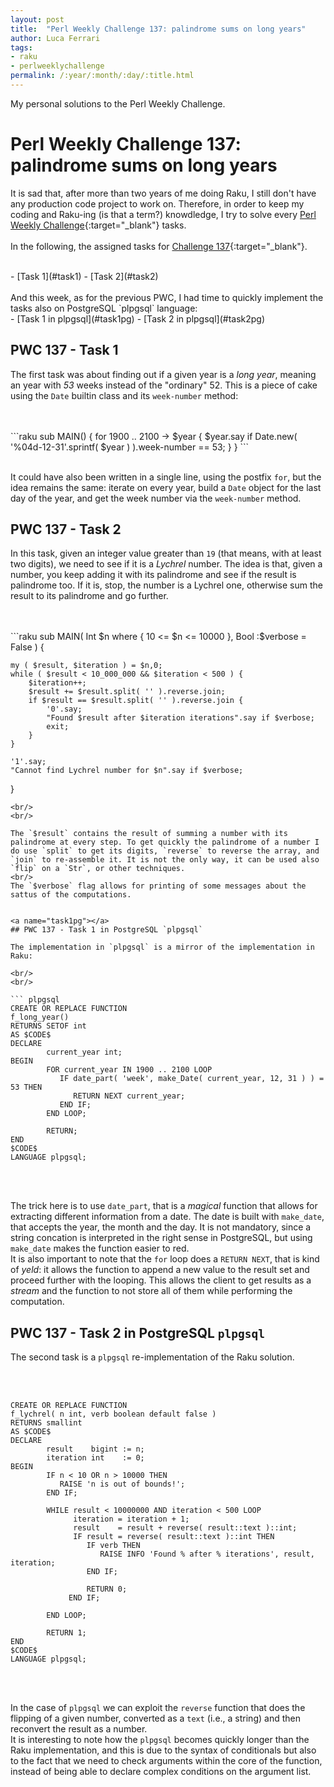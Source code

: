 ```yaml
---
layout: post
title:  "Perl Weekly Challenge 137: palindrome sums on long years"
author: Luca Ferrari
tags:
- raku
- perlweeklychallenge
permalink: /:year/:month/:day/:title.html
---
```

My personal solutions to the Perl Weekly Challenge.

# Perl Weekly Challenge 137: palindrome sums on long years

It is sad that, after more than two years of me doing Raku, I still don't have any production code project to work on.
Therefore, in order to keep my coding and Raku-ing (is that a term?) knowdledge, I try to solve every  [Perl Weekly Challenge](https://perlweeklychallenge.org/){:target="_blank"} tasks.
<br/>
<br/>
In the following, the assigned tasks for [Challenge 137](https://perlweeklychallenge.org/blog/perl-weekly-challenge-137/){:target="_blank"}.

<br/>
- [Task 1](#task1)
- [Task 2](#task2)


<br/>
<br/>
And this week, as for the previous PWC, I had time to quickly implement the tasks also on PostgreSQL `plpgsql` language:
<br/>
- [Task 1 in plpgsql](#task1pg)
- [Task 2 in plpgsql](#task2pg)





<a name="task1"></a>
## PWC 137 - Task 1

The first task was about finding out if a given year is a *long year*, meaning an year with *53* weeks instead of the "ordinary" 52. This is a piece of cake using the `Date` builtin class and its `week-number` method:

<br/>
<br/>
```raku
sub MAIN() {
    for 1900 .. 2100 -> $year {
        $year.say if Date.new( '%04d-12-31'.sprintf( $year ) ).week-number == 53;
    }
}
```
<br/>
<br/>

It could have also been written in a single line, using the postfix `for`, but the idea remains the same: iterate on every year, build a  `Date` object for the last day of the year, and get the week number via the `week-number` method.




<a name="task2"></a>
## PWC 137 - Task 2

In this task, given an integer value greater than `19` (that means, with at least two digits), we need to see if it is a *Lychrel* number. The idea is that, given a number, you keep adding it with its palindrome and see if the result is palindrome too. If it is, stop, the number is a Lychrel one, otherwise sum the result to its palindrome and go further.

<br/>
<br/>
```raku
sub MAIN( Int $n where { 10 <= $n <= 10000 }, Bool :$verbose = False )  {

    my ( $result, $iteration ) = $n,0;
    while ( $result < 10_000_000 && $iteration < 500 ) {
        $iteration++;
        $result += $result.split( '' ).reverse.join;
        if $result == $result.split( '' ).reverse.join {
            '0'.say;
            "Found $result after $iteration iterations".say if $verbose;
            exit;
        }
    }

    '1'.say;
    "Cannot find Lychrel number for $n".say if $verbose;
}
```
<br/>
<br/>

The `$result` contains the result of summing a number with its palindrome at every step. To get quickly the palindrome of a number I do use `split` to get its digits, `reverse` to reverse the array, and `join` to re-assemble it. It is not the only way, it can be used also `flip` on a `Str`, or other techniques.
<br/>
The `$verbose` flag allows for printing of some messages about the sattus of the computations.


<a name="task1pg"></a>
## PWC 137 - Task 1 in PostgreSQL `plpgsql`

The implementation in `plpgsql` is a mirror of the implementation in Raku:

<br/>
<br/>

``` plpgsql
CREATE OR REPLACE FUNCTION
f_long_year()
RETURNS SETOF int
AS $CODE$
DECLARE
        current_year int;
BEGIN
        FOR current_year IN 1900 .. 2100 LOOP
           IF date_part( 'week', make_Date( current_year, 12, 31 ) ) = 53 THEN
              RETURN NEXT current_year;
           END IF;
        END LOOP;

        RETURN;
END
$CODE$
LANGUAGE plpgsql;

```
<br/>
<br/>

The trick here is to use `date_part`, that is a *magical* function that allows for extracting different information from a date. The date is built with `make_date`, that accepts the year, the month and the day. It is not mandatory, since a string concation is interpreted in the right sense in PostgreSQL, but using  `make_date` makes the function easier to red.
<br/>
It is also important to note that the `for` loop does a `RETURN NEXT`, that is kind of *yeld*: it allows the function to append a new value to the result set and proceed further with the looping. This allows the client to get results as a *stream* and the function to not store all of them while performing the computation.

<a name="task2pg"></a>
## PWC 137 - Task 2 in PostgreSQL `plpgsql`

The second task is a `plpgsql` re-implementation of the Raku solution.

<br/>
<br/>

``` plpgsql
CREATE OR REPLACE FUNCTION
f_lychrel( n int, verb boolean default false )
RETURNS smallint
AS $CODE$
DECLARE
        result    bigint := n;
        iteration int    := 0;
BEGIN
        IF n < 10 OR n > 10000 THEN
           RAISE 'n is out of bounds!';
        END IF;

        WHILE result < 10000000 AND iteration < 500 LOOP
              iteration = iteration + 1;
              result    = result + reverse( result::text )::int;
              IF result = reverse( result::text )::int THEN
                 IF verb THEN
                    RAISE INFO 'Found % after % iterations', result, iteration;
                 END IF;

                 RETURN 0;
             END IF;

        END LOOP;

        RETURN 1;
END
$CODE$
LANGUAGE plpgsql;

```
<br/>
<br/>

In the case of `plpgsql` we can exploit the `reverse` function that does the flipping of a given number, converted as a `text` (i.e., a string) and then reconvert the result as a number.
<br/>
It is interesting to note how the `plpgsql` becomes quickly longer than the Raku implementation, and this is due to the syntax of conditionals but also to the fact that we need to check arguments within the core of the function, instead of being able to declare complex conditions on the argument list.
